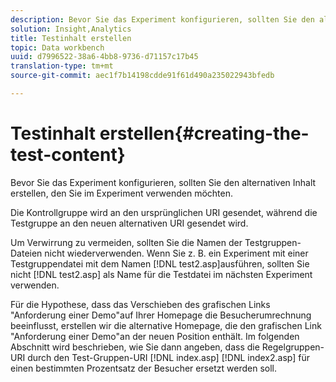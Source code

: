 ```yaml
---
description: Bevor Sie das Experiment konfigurieren, sollten Sie den alternativen Inhalt erstellen, den Sie im Experiment verwenden möchten.
solution: Insight,Analytics
title: Testinhalt erstellen
topic: Data workbench
uuid: d7996522-38a6-4bb8-9736-d71157c17b45
translation-type: tm+mt
source-git-commit: aec1f7b14198cdde91f61d490a235022943bfedb

---
```



# Testinhalt erstellen{#creating-the-test-content}

Bevor Sie das Experiment konfigurieren, sollten Sie den alternativen Inhalt erstellen, den Sie im Experiment verwenden möchten.

Die Kontrollgruppe wird an den ursprünglichen URI gesendet, während die Testgruppe an den neuen alternativen URI gesendet wird.

Um Verwirrung zu vermeiden, sollten Sie die Namen der Testgruppen-Dateien nicht wiederverwenden. Wenn Sie z. B. ein Experiment mit einer Testgruppendatei mit dem Namen [!DNL test2.asp]ausführen, sollten Sie nicht [!DNL test2.asp] als Name für die Testdatei im nächsten Experiment verwenden.

Für die Hypothese, dass das Verschieben des grafischen Links &quot;Anforderung einer Demo&quot;auf Ihrer Homepage die Besucherumrechnung beeinflusst, erstellen wir die alternative Homepage, die den grafischen Link &quot;Anforderung einer Demo&quot;an der neuen Position enthält. Im folgenden Abschnitt wird beschrieben, wie Sie dann angeben, dass die Regelgruppen-URI durch den Test-Gruppen-URI [!DNL index.asp] [!DNL index2.asp] für einen bestimmten Prozentsatz der Besucher ersetzt werden soll.
